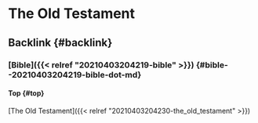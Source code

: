 # The Old Testament


## Backlink {#backlink}


### [Bible]({{< relref "20210403204219-bible" >}}) {#bible--20210403204219-bible-dot-md}


#### Top {#top}

[The Old Testament]({{< relref "20210403204230-the_old_testament" >}})
